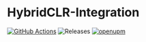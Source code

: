 # HybridCLR-Integration

[![GitHub Actions](https://github.com/StromKuo/HybridCLR-Integration/actions/workflows/ci.yml/badge.svg)](https://github.com/StromKuo/HybridCLR-Integration/actions) ![Releases](https://img.shields.io/github/release/StromKuo/HybridCLR-Integration.svg) [![openupm](https://img.shields.io/npm/v/com.strodio.hybridclr-integration?label=openupm&registry_uri=https://package.openupm.com)](https://openupm.com/packages/com.strodio.hybridclr-integration/)